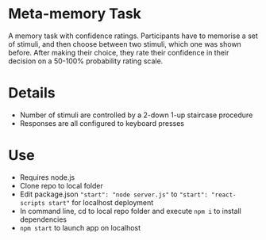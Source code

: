# Meta-memory Task

A memory task with confidence ratings. Participants have to memorise a set of stimuli, and then choose between two stimuli, which one was shown before. After making their choice, they rate their confidence in their decision on a 50-100% probability rating scale.

# Details

- Number of stimuli are controlled by a 2-down 1-up staircase procedure
- Responses are all configured to keyboard presses

# Use

- Requires node.js
- Clone repo to local folder
- Edit package.json `"start": "node server.js"` to `"start": "react-scripts start"` for localhost deployment
- In command line, cd to local repo folder and execute `npm i` to install dependencies
- `npm start` to launch app on localhost
